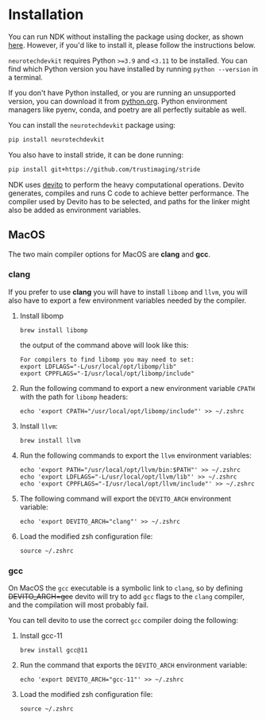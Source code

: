 # Installation

You can run NDK without installing the package using docker, as shown [here](../index.md#running). However, if you'd like to install it, please follow the instructions below.

`neurotechdevkit` requires Python `>=3.9` and `<3.11` to be installed. You can find which Python version you have installed by running `python --version` in a terminal.

If you don't have Python installed, or you are running an unsupported version, you can download it from [python.org](https://www.python.org/downloads/). Python environment managers like pyenv, conda, and poetry are all perfectly suitable as well.

You can install the `neurotechdevkit` package using:

```bash
pip install neurotechdevkit
```

You also have to install stride, it can be done running:

```bash
pip install git+https://github.com/trustimaging/stride
```


NDK uses [devito](https://www.devitoproject.org/devito/) to perform the heavy computational operations. Devito generates, compiles and runs C code to achieve better performance.
The compiler used by Devito has to be selected, and paths for the linker might also be added as environment variables.


## MacOS

The two main compiler options for MacOS are **clang** and **gcc**.

### clang

If you prefer to use **clang** you will have to install `libomp` and `llvm`, you will also have to export a few environment variables needed by the compiler.

1. Install libomp

    ```
    brew install libomp
    ```

    the output of the command above will look like this:

    ```
    For compilers to find libomp you may need to set:
    export LDFLAGS="-L/usr/local/opt/libomp/lib"
    export CPPFLAGS="-I/usr/local/opt/libomp/include"
    ```


1. Run the following command to export a new environment variable `CPATH` with the path for `libomp` headers:

    ```
    echo 'export CPATH="/usr/local/opt/libomp/include"' >> ~/.zshrc
    ```

1. Install `llvm`:

    ```
    brew install llvm
    ```

1. Run the following commands to export the `llvm` environment variables:

    ```
    echo 'export PATH="/usr/local/opt/llvm/bin:$PATH"' >> ~/.zshrc
    echo 'export LDFLAGS="-L/usr/local/opt/llvm/lib"' >> ~/.zshrc
    echo 'export CPPFLAGS="-I/usr/local/opt/llvm/include"' >> ~/.zshrc
    ```

1. The following command will export the `DEVITO_ARCH` environment variable:

    ```
    echo 'export DEVITO_ARCH="clang"' >> ~/.zshrc
    ```

1. Load the modified zsh configuration file:

    ```
    source ~/.zshrc
    ```

### gcc

On MacOS the `gcc` executable is a symbolic link to `clang`, so by defining ~~DEVITO_ARCH=gcc~~ devito will try to add `gcc` flags to the `clang` compiler, and the compilation will most probably fail.

You can tell devito to use the correct `gcc` compiler doing the following:

1. Install gcc-11

    ```
    brew install gcc@11
    ```

1. Run the command that exports the `DEVITO_ARCH` environment variable:

    ```
    echo 'export DEVITO_ARCH="gcc-11"' >> ~/.zshrc
    ```

1. Load the modified zsh configuration file:

    ```
    source ~/.zshrc
    ```